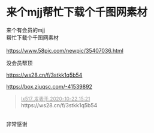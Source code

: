 # 来个mjj帮忙下载个千图网素材


来个有会员的mjj<br />
帮忙下载个千图网素材<br />
<br />
https://www.58pic.com/newpic/35407036.html

没会员帮顶

https://ws28.cn/f/3stkk1q5b54

https://box.zjuqsc.com/-41539892<img id="aimg_EP66f" onclick="zoom(this, this.src, 0, 0, 0)" class="zoom" src="https://cdn.jsdelivr.net/gh/hishis/forum-master/public/images/patch.gif" onmouseover="img_onmouseoverfunc(this)" onload="thumbImg(this)" border="0" alt="" />

<div class="quote"><blockquote><font size="2"><a href="https://www.hostloc.com/forum.php?mod=redirect&amp;goto=findpost&amp;pid=9336187&amp;ptid=757174" target="_blank"><font color="#999999">lx517 发表于 2020-10-22 15:21</font></a></font><br />
https://ws28.cn/f/3stkk1q5b54</blockquote></div><br />
非常感谢
